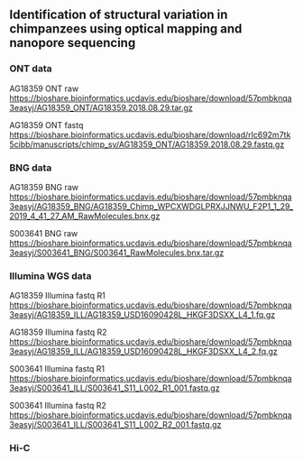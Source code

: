 ## Identification of structural variation in chimpanzees using optical mapping and nanopore sequencing


### ONT data
AG18359 ONT raw
https://bioshare.bioinformatics.ucdavis.edu/bioshare/download/57pmbknqa3easyj/AG18359_ONT/AG18359.2018.08.29.tar.gz

AG18359 ONT fastq
https://bioshare.bioinformatics.ucdavis.edu/bioshare/download/rlc692m7tk5cibb/manuscripts/chimp_sv/AG18359_ONT/AG18359.2018.08.29.fastq.gz

### BNG data
AG18359 BNG raw
https://bioshare.bioinformatics.ucdavis.edu/bioshare/download/57pmbknqa3easyj/AG18359_BNG/AG18359_Chimp_WPCXWDGLPRXJJNWU_F2P1_1_29_2019_4_41_27_AM_RawMolecules.bnx.gz

S003641 BNG raw
https://bioshare.bioinformatics.ucdavis.edu/bioshare/download/57pmbknqa3easyj/S003641_BNG/S003641_RawMolecules.bnx.tar.gz

### Illumina WGS data
AG18359 Illumina fastq R1
https://bioshare.bioinformatics.ucdavis.edu/bioshare/download/57pmbknqa3easyj/AG18359_ILL/AG18359_USD16090428L_HKGF3DSXX_L4_1.fq.gz

AG18359 Illumina fastq R2
https://bioshare.bioinformatics.ucdavis.edu/bioshare/download/57pmbknqa3easyj/AG18359_ILL/AG18359_USD16090428L_HKGF3DSXX_L4_2.fq.gz

S003641 Illumina fastq R1
https://bioshare.bioinformatics.ucdavis.edu/bioshare/download/57pmbknqa3easyj/S003641_ILL/S003641_S11_L002_R1_001.fastq.gz

S003641 Illumina fastq R2
https://bioshare.bioinformatics.ucdavis.edu/bioshare/download/57pmbknqa3easyj/S003641_ILL/S003641_S11_L002_R2_001.fastq.gz

### Hi-C
